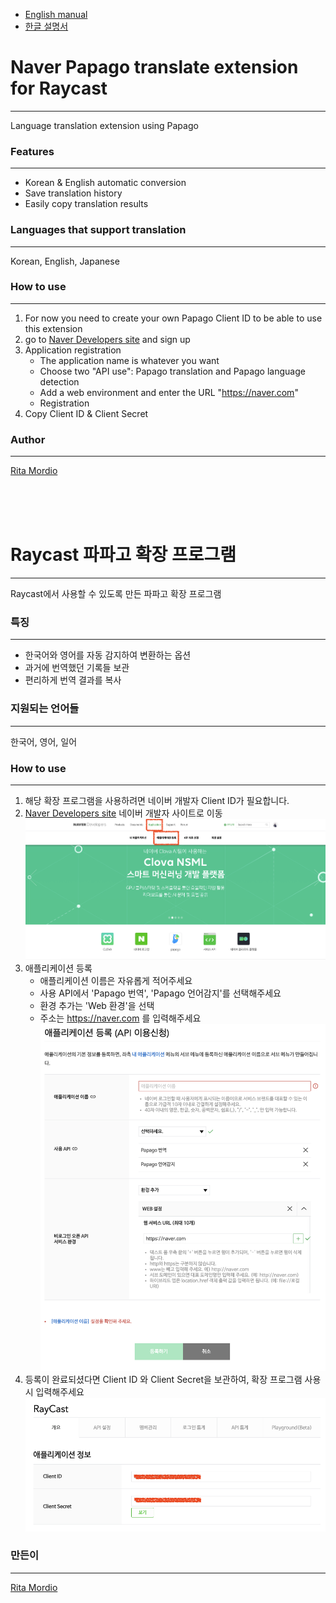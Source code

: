 - [English manual](#Naver-Papago-translate-extension-for-Raycast)
- [한글 설명서](#Raycast-파파고-확장-프로그램)

# Naver Papago translate extension for Raycast
---
Language translation extension using Papago

### Features
---
- Korean & English automatic conversion
- Save translation history
- Easily copy translation results

### Languages that support translation
---
Korean, English, Japanese

### How to use
---
1. For now you need to create your own Papago Client ID to be able to use this extension
2. go to [Naver Developers site](https://developers.naver.com/main) and sign up
3. Application registration
   - The application name is whatever you want
   - Choose two "API use": Papago translation and Papago language detection
   - Add a web environment and enter the URL "https://naver.com"
   - Registration
4. Copy Client ID & Client Secret


### Author
---
[Rita Mordio](https://github.com/Rita-Mordio)


<br /><br /><br />


# Raycast 파파고 확장 프로그램
---
Raycast에서 사용할 수 있도록 만든 파파고 확장 프로그램

### 특징
---
- 한국어와 영어를 자동 감지하여 변환하는 옵션 
- 과거에 번역했던 기록들 보관
- 편리하게 번역 결과를 복사

### 지원되는 언어들
---
한국어, 영어, 일어

### How to use
---
1. 해당 확장 프로그램을 사용하려면 네이버 개발자 Client ID가 필요합니다.
2. [Naver Developers site](https://developers.naver.com/main) 네이버 개발자 사이트로 이동
![iamge_1.png](assets%2Fiamge_1.png)
3. 애플리케이션 등록
    - 애플리케이션 이름은 자유롭게 적어주세요
    - 사용 API에서 'Papago 번역', 'Papago 언어감지'를 선택해주세요
    - 환경 추가는 'Web 환경'을 선택 
    - 주소는 https://naver.com 를 입력해주세요
     ![image_2.png](assets%2Fimage_2.png) 
4. 등록이 완료되셨다면 Client ID 와 Client Secret을 보관하여, 확장 프로그램 사용시 입력해주세요
   ![image_3.png](assets%2Fimage_3.png)


### 만든이
---
[Rita Mordio](https://github.com/Rita-Mordio)
